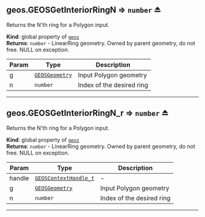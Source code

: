 <a name="exp_module_geos--geos.GEOSGetInteriorRingN"></a>

## geos.GEOSGetInteriorRingN ⇒ <code>number</code> ⏏
Returns the N'th ring for a Polygon input.

**Kind**: global property of [<code>geos</code>](/typedefs-enums/typedefs-enums.html#module_geos)  
**Returns**: <code>number</code> - LinearRing geometry. Owned by parent geometry, do not free. NULL on exception.  

| Param | Type | Description |
| --- | --- | --- |
| g | [<code>GEOSGeometry</code>](/typedefs-enums/typedefs-enums.html#GEOSGeometry) | Input Polygon geometry |
| n | <code>number</code> | Index of the desired ring |


---
<a name="exp_module_geos--geos.GEOSGetInteriorRingN_r"></a>

## geos.GEOSGetInteriorRingN\_r ⇒ <code>number</code> ⏏
Returns the N'th ring for a Polygon input.

**Kind**: global property of [<code>geos</code>](/typedefs-enums/typedefs-enums.html#module_geos)  
**Returns**: <code>number</code> - LinearRing geometry. Owned by parent geometry, do not free. NULL on exception.  

| Param | Type | Description |
| --- | --- | --- |
| handle | [<code>GEOSContextHandle\_t</code>](/typedefs-enums/typedefs-enums.html#GEOSContextHandle_t) | - |
| g | [<code>GEOSGeometry</code>](/typedefs-enums/typedefs-enums.html#GEOSGeometry) | Input Polygon geometry |
| n | <code>number</code> | Index of the desired ring |


---
